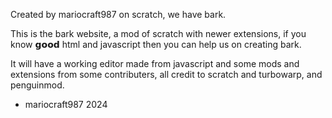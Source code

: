 Created by mariocraft987 on scratch, we have bark.

This is the bark website, a mod of scratch with newer extensions, if you know 𝗴𝗼𝗼𝗱 html and javascript then you can help us on creating bark.

It will have a working editor made from javascript and some mods and extensions from some contributers,
all credit to scratch and turbowarp, and penguinmod.

- mariocraft987 2024
